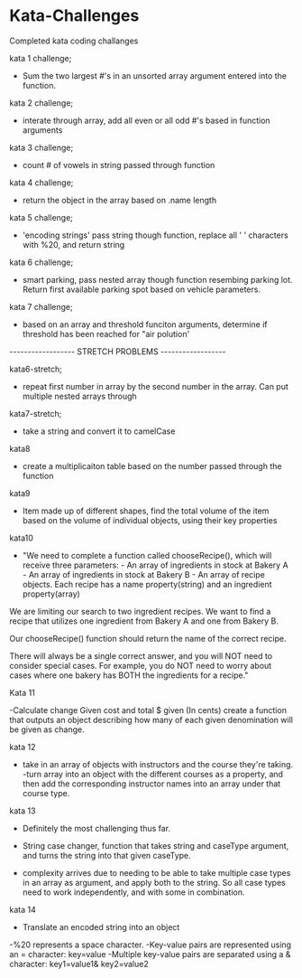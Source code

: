 # Kata-Challenges

Completed kata coding challanges 

kata 1 challenge; 
- Sum the two largest #'s in an unsorted array argument entered into the function.
    
kata 2 challenge;
- interate through array, add all even or all odd #'s based in function arguments

kata 3 challenge;
- count # of vowels in string passed through function 

kata 4 challenge;
- return the object in the array based on .name length

kata 5 challenge;
- 'encoding strings' pass string though function, replace all ' ' characters with %20, and return string

kata 6 challenge;
- smart parking, pass nested array though function resembing parking lot. Return first available parking spot based on vehicle parameters.

kata 7 challenge;
- based on an array and threshold funciton arguments, determine if threshold has been reached for "air polution'

------------------ STRETCH PROBLEMS ------------------

kata6-stretch; 
- repeat first number in array by the second number in the array. Can put multiple nested arrays through

kata7-stretch;
- take a string and convert it to camelCase

kata8 
- create a multiplicaiton table based on the number passed through the function

kata9
- Item made up of different shapes, find the total volume of the item based on the volume of individual objects, using their key properties

kata10
- "We need to complete a function called chooseRecipe(), which will receive three parameters: - An array of ingredients in stock at Bakery A - An array of ingredients in stock at Bakery B - An array of recipe objects. Each recipe has a name property(string) and an ingredient property(array)

We are limiting our search to two ingredient recipes. We want to find a recipe that utilizes one ingredient from Bakery A and one from Bakery B.

Our chooseRecipe() function should return the name of the correct recipe.

There will always be a single correct answer, and you will NOT need to consider special cases. For example, you do NOT need to worry about cases where one bakery has BOTH the ingredients for a recipe."

Kata 11  

-Calculate change
Given cost and total $ given (In cents) create a function that outputs an object describing how many of each given denomination will be given as change.

kata 12
- take in an array of objects with instructors and the course they're taking. 
-turn array into an object with the different courses as a property, and then add the corresponding instructor names into an array under that course type. 

kata 13

- Definitely the most challenging thus far. 
- String case changer, function that takes string and caseType argument, and turns the string into that given caseType. 

- complexity arrives due to needing to be able to take multiple case types in an array as argument, and apply both to the string. So all case types need to work independently, and with some in combination.

kata 14

- Translate an encoded string into an object

-%20 represents a space character.
-Key-value pairs are represented using an = character: key=value
-Multiple key-value pairs are separated using a & character: key1=value1&    key2=value2

